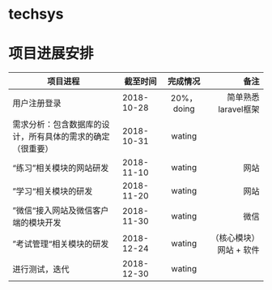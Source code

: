 # techsys

# 项目进展安排
| 项目进程 | 截至时间 | 完成情况 | 备注 |
| - | - | :-: | -: |
| 用户注册登录 | 2018-10-28 | 20%，doing | 简单熟悉laravel框架 |
| 需求分析：包含数据库的设计，所有具体的需求的确定（很重要） | 2018-10-31 | wating | |
| “练习”相关模块的网站研发 | 2018-11-10 | wating | 网站 |
| ”学习“相关模块的研发 | 2018-11-20 | wating | 网站 |
| ”微信“接入网站及微信客户端的模块开发 | 2018-11-30 | wating | 微信 |
| ”考试管理“相关模块的研发 | 2018-12-24 | wating | （核心模块）网站 + 软件 |
| 进行测试，迭代 | 2018-12-30 | wating |  |


